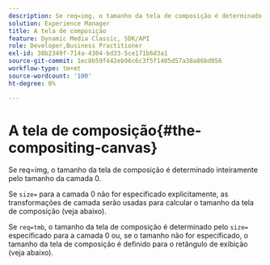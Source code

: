 ```yaml
---
description: Se req=img, o tamanho da tela de composição é determinado inteiramente pelo tamanho da camada 0.
solution: Experience Manager
title: A tela de composição
feature: Dynamic Media Classic, SDK/API
role: Developer,Business Practitioner
exl-id: 38b2349f-714a-4304-bd33-5ce171b6d3a1
source-git-commit: 1ec8b59f442eb96c6c3f5f1405d57a38a86bd056
workflow-type: tm+mt
source-wordcount: '100'
ht-degree: 0%

---
```


# A tela de composição{#the-compositing-canvas}

Se req=img, o tamanho da tela de composição é determinado inteiramente pelo tamanho da camada 0.

Se `size=` para a camada 0 não for especificado explicitamente, as transformações de camada serão usadas para calcular o tamanho da tela de composição (veja abaixo).

Se `req=tmb`, o tamanho da tela de composição é determinado pelo `size=` especificado para a camada 0 ou, se o tamanho não for especificado, o tamanho da tela de composição é definido para o retângulo de exibição (veja abaixo).
